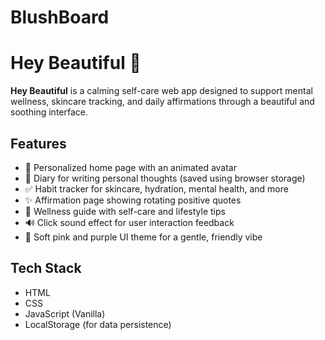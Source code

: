 # BlushBoard

# Hey Beautiful 💖

**Hey Beautiful** is a calming self-care web app designed to support mental wellness, skincare tracking, and daily affirmations through a beautiful and soothing interface.

## Features

- 💖 Personalized home page with an animated avatar
- 📔 Diary for writing personal thoughts (saved using browser storage)
- ✅ Habit tracker for skincare, hydration, mental health, and more
- ✨ Affirmation page showing rotating positive quotes
- 🌿 Wellness guide with self-care and lifestyle tips
- 🔊 Click sound effect for user interaction feedback
- 🎨 Soft pink and purple UI theme for a gentle, friendly vibe

## Tech Stack

- HTML
- CSS
- JavaScript (Vanilla)
- LocalStorage (for data persistence)
